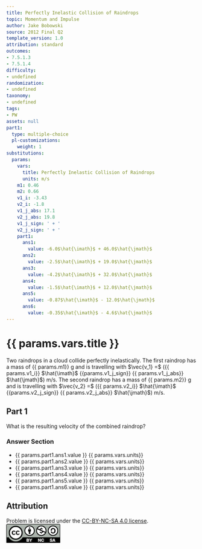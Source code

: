 ```yaml
---
title: Perfectly Inelastic Collision of Raindrops
topic: Momentum and Impulse
author: Jake Bobowski
source: 2012 Final Q2
template_version: 1.0
attribution: standard
outcomes:
- 7.5.1.3
- 7.5.1.4
difficulty:
- undefined
randomization:
- undefined
taxonomy:
- undefined
tags:
- PW
assets: null
part1:
  type: multiple-choice
  pl-customizations:
    weight: 1
substitutions:
  params:
    vars:
      title: Perfectly Inelastic Collision of Raindrops
      units: m/s
    m1: 0.46
    m2: 0.66
    v1_i: -3.43
    v2_i: -1.8
    v1_j_abs: 17.1
    v2_j_abs: 19.8
    v1_j_sign: ' + '
    v2_j_sign: ' + '
    part1:
      ans1:
        value: -6.0$\hat{\imath}$ + 46.0$\hat{\jmath}$
      ans2:
        value: -2.5$\hat{\imath}$ + 19.0$\hat{\jmath}$
      ans3:
        value: -4.2$\hat{\imath}$ + 32.0$\hat{\jmath}$
      ans4:
        value: -1.5$\hat{\imath}$ + 12.0$\hat{\jmath}$
      ans5:
        value: -0.87$\hat{\imath}$ - 12.0$\hat{\jmath}$
      ans6:
        value: -0.35$\hat{\imath}$ - 4.6$\hat{\jmath}$
---
```

# {{ params.vars.title }}
Two raindrops in a cloud collide perfectly inelastically. The first raindrop has a mass of {{ params.m1}} g and is travelling with $\vec{v_1} =$ ({{ params.v1_i}} $\hat{\imath}$ {{params.v1_j_sign}} {{ params.v1_j_abs}} $\hat{\jmath}$) m/s.
The second raindrop has a mass of {{ params.m2}} g and is travelling with $\vec{v_2} =$ ({{ params.v2_i}} $\hat{\imath}$ {{params.v2_j_sign}} {{ params.v2_j_abs}} $\hat{\jmath}$) m/s.

## Part 1

What is the resulting velocity of the combined raindrop?

### Answer Section

- {{ params.part1.ans1.value }} {{ params.vars.units}}
- {{ params.part1.ans2.value }} {{ params.vars.units}}
- {{ params.part1.ans3.value }} {{ params.vars.units}}
- {{ params.part1.ans4.value }} {{ params.vars.units}}
- {{ params.part1.ans5.value }} {{ params.vars.units}}
- {{ params.part1.ans6.value }} {{ params.vars.units}}

## Attribution

Problem is licensed under the [CC-BY-NC-SA 4.0 license](https://creativecommons.org/licenses/by-nc-sa/4.0/).<br> ![The Creative Commons 4.0 license requiring attribution-BY, non-commercial-NC, and share-alike-SA license.](https://raw.githubusercontent.com/firasm/bits/master/by-nc-sa.png)
